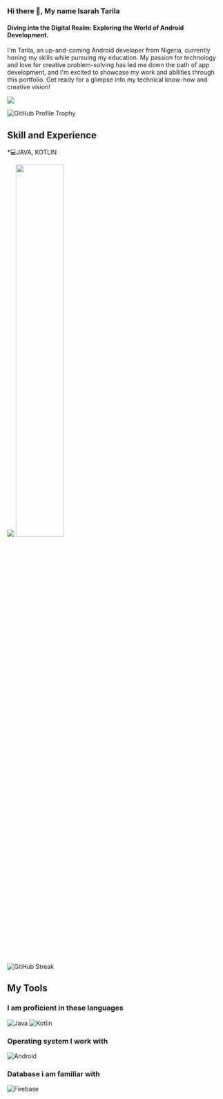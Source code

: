
### Hi there 👋, My name Isarah Tarila
#### Diving into the Digital Realm: Exploring the World of Android Development.
I'm Tarila, an up-and-coming Android developer from Nigeria, currently honing my skills while pursuing my education. My passion for technology and love for creative problem-solving has led me down the path of app development, and I'm excited to showcase my work and abilities through this portfolio. Get ready for a glimpse into my technical know-how and creative vision!

![](https://komarev.com/ghpvc/?username=IsarahTarila1)

<img src="https://github-profile-trophy.vercel.app/?username=IsarahTarila1&column=6&margin-w=15&margin-h=15" alt="GitHub Profile Trophy">

## Skill and Experience
*💻JAVA, KOTLIN


<img src="https://github-readme-stats.vercel.app/api?username=IsarahTarila1&show_icons=true"/>

<img width="47%" src="https://github-readme-stats.vercel.app/api/top-langs/?username=IsarahTarila1&layout=compact"/>

![GitHub Streak](https://github-readme-streak-stats.herokuapp.com/?user=IsarahTarila1)


##  My Tools
### I am proficient in these languages

![Java](https://img.shields.io/badge/java-%23ED8B00.svg?style=for-the-badge&logo=openjdk&logoColor=white)
![Kotlin](https://img.shields.io/badge/kotlin-%237F52FF.svg?style=for-the-badge&logo=kotlin&logoColor=white)

### Operating system I work with
![Android](https://img.shields.io/badge/Android-3DDC84?style=for-the-badge&logo=android&logoColor=white)

### Database i am familiar with
![Firebase](https://img.shields.io/badge/Firebase-039BE5?style=for-the-badge&logo=Firebase&logoColor=white)
